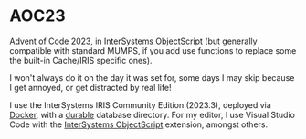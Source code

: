 # AOC23
[Advent of Code 2023](https://adventofcode.com/2023), in [InterSystems ObjectScript](https://docs.intersystems.com/irislatest/csp/docbook/DocBook.UI.Page.cls?KEY=PAGE_objectscript) (but generally compatible with standard MUMPS, if you add use functions to replace some the built-in Cache/IRIS specific ones).

I won't always do it on the day it was set for, some days I may skip because I get annoyed, or get distracted by real life!

I use the InterSystems IRIS Community Edition (2023.3), deployed via [Docker](https://docs.intersystems.com/irislatest/csp/docbook/DocBook.UI.Page.cls?KEY=AFL_containers), with a [durable](https://docs.intersystems.com/irislatest/csp/docbook/DocBook.UI.Page.cls?KEY=ADOCK#ADOCK_iris_durable_running) database directory. For my editor, I use Visual Studio Code with the [InterSystems ObjectScript](https://marketplace.visualstudio.com/items?itemName=intersystems-community.vscode-objectscript) extension, amongst others.

